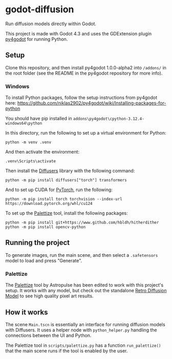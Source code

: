 # godot-diffusion
Run diffusion models directly within Godot.

This project is made with Godot 4.3 and uses the GDExtension plugin [py4godot](https://github.com/niklas2902/py4godot) for running Python.

## Setup
Clone this repository, and then install py4godot 1.0.0-alpha2 into `/addons/` in the root folder (see the README in the py4godot repository for more info).

### Windows
To install Python packages, follow the setup instructions from py4godot here: https://github.com/niklas2902/py4godot/wiki/Installing-packages-for-python

You should have pip installed in `addons\py4godot\cpython-3.12.4-windows64\python`

In this directory, run the following to set up a virtual environment for Python:
```
python -m venv .venv
```
And then activate the environment:
```
.venv\Scripts\activate
```
Then install the [Diffusers](https://huggingface.co/docs/diffusers/en/installation) library with the following command:
```
python -m pip install diffusers["torch"] transformers
```
And to set up CUDA for [PyTorch](https://pytorch.org/get-started/locally/), run the following:
```
python -m pip install torch torchvision --index-url https://download.pytorch.org/whl/cu124
```
To set up the [Palettize](https://github.com/Astropulse/sd-palettize) tool, install the following packages:
```
python -m pip install git+https://www.github.com/hbldh/hitherdither
python -m pip install opencv-python
```

## Running the project
To generate images, run the main scene, and then select a `.safetensors` model to load and press "Generate".

### Palettize
The [Palettize](https://github.com/Astropulse/sd-palettize) tool by Astropulse has been edited to work with this project's setup. It works with any model, but check out the standalone [Retro Diffusion Model](https://astropulse.gumroad.com/l/RetroDiffusionModel) to see high quality pixel art results.

## How it works
The scene `Main.tscn` is essentially an interface for running diffusion models with Diffusers. It uses a helper node with `python_helper.py` handling the connections between the UI and Python.

The Palettize tool in `scripts/palettize.py` has a function `run_palettize()` that the main scene runs if the tool is enabled by the user.
